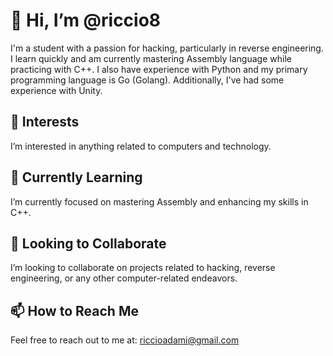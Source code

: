 # 👋 Hi, I’m @riccio8

I'm a student with a passion for hacking, particularly in reverse engineering. I learn quickly and am currently mastering Assembly language while practicing with C++. I also have experience with Python and my primary programming language is Go (Golang). Additionally, I've had some experience with Unity.

## 👀 Interests
I’m interested in anything related to computers and technology. 

## 🌱 Currently Learning
I’m currently focused on mastering Assembly and enhancing my skills in C++. 

## 💞️ Looking to Collaborate
I’m looking to collaborate on projects related to hacking, reverse engineering, or any other computer-related endeavors. 

## 📫 How to Reach Me
Feel free to reach out to me at: [riccioadami@gmail.com](mailto:riccioadami@gmail.com)

<!---
riccio8/riccio8 is a ✨ special ✨ repository because its `README.md` (this file) appears on your GitHub profile.
You can click the Preview link to take a look at your changes.
--->
